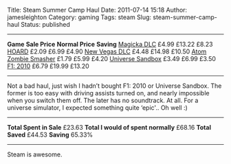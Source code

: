 Title: Steam Summer Camp Haul
Date: 2011-07-14 15:18
Author: jamesleighton
Category: gaming
Tags: steam
Slug: steam-summer-camp-haul
Status: published

  ----------------------------------------------------------------- ---------------- ------------------ ------------
  **Game**                                                          **Sale Price**   **Normal Price**   **Saving**
  [Magicka DLC](http://store.steampowered.com/app/42910/)           £4.99            £13.22             £8.23
  [HOARD](http://store.steampowered.com/app/63000/)                 £2.09            £6.99              £4.90
  [New Vegas DLC](http://store.steampowered.com/app/22380/)         £4.48            £14.98             £10.50
  [Atom Zombie Smasher](http://store.steampowered.com/app/55040/)   £1.79            £5.99              £4.20
  [Universe Sandbox](http://store.steampowered.com/app/72200/)      £3.49            £6.99              £3.50
  [F1: 2010](http://store.steampowered.com/app/44310/)              £6.79            £19.99             £13.20
  ----------------------------------------------------------------- ---------------- ------------------ ------------

Not a bad haul, just wish I hadn’t bought F1: 2010 or Universe Sandbox. The former is too easy with driving assists turned on, and nearly impossible when you switch them off. The later has no soundtrack. At all. For a universe simulator, I expected something quite ‘epic'.. Oh well :)

  ------------------------------------- --------
  **Total Spent in Sale**               £23.63
  **Total I would of spent normally**   £68.16
  **Total Saved**                       £44.53
  **Saving**                            65.33%
  ------------------------------------- --------

Steam is awesome.
